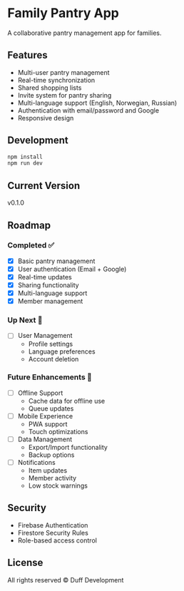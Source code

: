 # Family Pantry App

A collaborative pantry management app for families.

## Features

- Multi-user pantry management
- Real-time synchronization
- Shared shopping lists
- Invite system for pantry sharing
- Multi-language support (English, Norwegian, Russian)
- Authentication with email/password and Google
- Responsive design

## Development

```bash
npm install
npm run dev
```

## Current Version

v0.1.0

## Roadmap

### Completed ✅

- [x] Basic pantry management
- [x] User authentication (Email + Google)
- [x] Real-time updates
- [x] Sharing functionality
- [x] Multi-language support
- [x] Member management

### Up Next 🚀

- [ ] User Management
  - Profile settings
  - Language preferences
  - Account deletion

### Future Enhancements 🌟

- [ ] Offline Support
  - Cache data for offline use
  - Queue updates
- [ ] Mobile Experience
  - PWA support
  - Touch optimizations
- [ ] Data Management
  - Export/Import functionality
  - Backup options
- [ ] Notifications
  - Item updates
  - Member activity
  - Low stock warnings

## Security

- Firebase Authentication
- Firestore Security Rules
- Role-based access control

## License

All rights reserved © Duff Development
